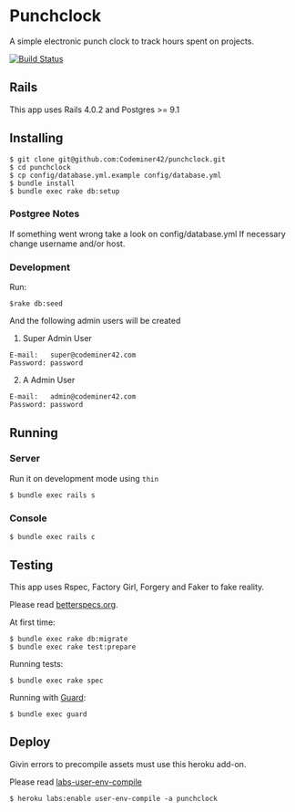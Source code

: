 Punchclock
=========

A simple electronic punch clock to track hours spent on projects.

[![Build Status](https://magnum.travis-ci.com/Codeminer42/punchclock.png?token=CEkfcqrMueoSq22M4PF4&branch=master)](https://magnum.travis-ci.com/Codeminer42/punchclock)

## Rails

This app uses Rails 4.0.2 and Postgres >= 9.1

## Installing

```console
$ git clone git@github.com:Codeminer42/punchclock.git
$ cd punchclock
$ cp config/database.yml.example config/database.yml
$ bundle install
$ bundle exec rake db:setup
```

### Postgree Notes
If something went wrong take a look on
config/database.yml
If necessary change username and/or host.

### Development

Run:
```console
$rake db:seed
```
And the following admin users will be created

1. Super Admin User
```
E-mail:   super@codeminer42.com
Password: password
```

2. A Admin User
```
E-mail:   admin@codeminer42.com
Password: password
```

## Running

### Server

Run it on development mode using `thin`

```console
$ bundle exec rails s
```

### Console

```console
$ bundle exec rails c
```

## Testing

This app uses Rspec, Factory Girl, Forgery and Faker to fake reality.

Please read [betterspecs.org](http://betterspecs.org/).

At first time:
```console
$ bundle exec rake db:migrate
$ bundle exec rake test:prepare
```

Running tests:

```console
$ bundle exec rake spec
```


Running with [Guard](https://github.com/guard/guard-rspec):

```console
$ bundle exec guard
```

## Deploy

Givin errors to precompile assets must use this heroku add-on.

Please read [labs-user-env-compile](https://devcenter.heroku.com/articles/labs-user-env-compile)

```console
$ heroku labs:enable user-env-compile -a punchclock
```

